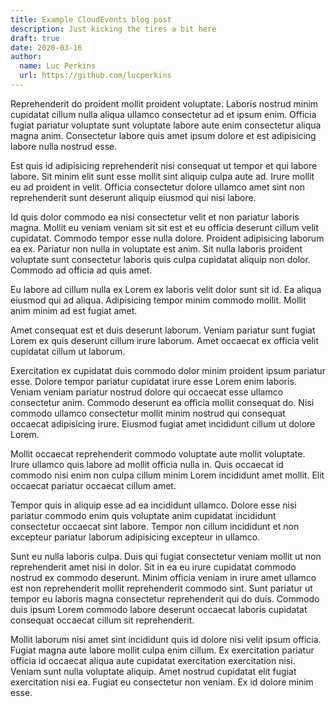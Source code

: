 ```yaml
---
title: Example CloudEvents blog post
description: Just kicking the tires a bit here
draft: true
date: 2020-03-16
author:
  name: Luc Perkins
  url: https://github.com/lucperkins
---
```


Reprehenderit do proident mollit proident voluptate. Laboris nostrud minim cupidatat cillum nulla aliqua ullamco consectetur ad et ipsum enim. Officia fugiat pariatur voluptate sunt voluptate labore aute enim consectetur aliqua magna anim. Consectetur labore quis amet ipsum dolore et est adipisicing labore nulla nostrud esse.

<!--more-->

Est quis id adipisicing reprehenderit nisi consequat ut tempor et qui labore labore. Sit minim elit sunt esse mollit sint aliquip culpa aute ad. Irure mollit eu ad proident in velit. Officia consectetur dolore ullamco amet sint non reprehenderit sunt deserunt aliquip eiusmod qui nisi labore.

Id quis dolor commodo ea nisi consectetur velit et non pariatur laboris magna. Mollit eu veniam veniam sit sit est et eu officia deserunt cillum velit cupidatat. Commodo tempor esse nulla dolore. Proident adipisicing laborum ea ex. Pariatur non nulla in voluptate est anim. Sit nulla laboris proident voluptate sunt consectetur laboris quis culpa cupidatat aliquip non dolor. Commodo ad officia ad quis amet.

Eu labore ad cillum nulla ex Lorem ex laboris velit dolor sunt sit id. Ea aliqua eiusmod qui ad aliqua. Adipisicing tempor minim commodo mollit. Mollit anim minim ad est fugiat amet.

Amet consequat est et duis deserunt laborum. Veniam pariatur sunt fugiat Lorem ex quis deserunt cillum irure laborum. Amet occaecat ex officia velit cupidatat cillum ut laborum.

Exercitation ex cupidatat duis commodo dolor minim proident ipsum pariatur esse. Dolore tempor pariatur cupidatat irure esse Lorem enim laboris. Veniam veniam pariatur nostrud dolore qui occaecat esse ullamco consectetur anim. Commodo deserunt ea officia mollit consequat do. Nisi commodo ullamco consectetur mollit minim nostrud qui consequat occaecat adipisicing irure. Eiusmod fugiat amet incididunt cillum ut dolore Lorem.

Mollit occaecat reprehenderit commodo voluptate aute mollit voluptate. Irure ullamco quis labore ad mollit officia nulla in. Quis occaecat id commodo nisi enim non culpa cillum minim Lorem incididunt amet mollit. Elit occaecat pariatur occaecat cillum amet.

Tempor quis in aliquip esse ad ea incididunt ullamco. Dolore esse nisi pariatur commodo enim quis voluptate anim cupidatat incididunt consectetur occaecat sint labore. Tempor non cillum incididunt et non excepteur pariatur laborum adipisicing excepteur in ullamco.

Sunt eu nulla laboris culpa. Duis qui fugiat consectetur veniam mollit ut non reprehenderit amet nisi in dolor. Sit in ea eu irure cupidatat commodo nostrud ex commodo deserunt. Minim officia veniam in irure amet ullamco est non reprehenderit mollit reprehenderit commodo sint. Sunt pariatur ut tempor eu laboris magna consectetur reprehenderit qui do duis. Commodo duis ipsum Lorem commodo labore deserunt occaecat laboris cupidatat consequat occaecat cillum sit reprehenderit.

Mollit laborum nisi amet sint incididunt quis id dolore nisi velit ipsum officia. Fugiat magna aute labore mollit culpa enim cillum. Ex exercitation pariatur officia id occaecat aliqua aute cupidatat exercitation exercitation nisi. Veniam sunt nulla voluptate aliquip. Amet nostrud cupidatat elit fugiat exercitation nisi ea. Fugiat eu consectetur non veniam. Ex id dolore minim esse.
